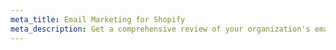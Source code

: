 ```yaml
---
meta_title: Email Marketing for Shopify
meta_description: Get a comprehensive review of your organization's email marketing campaign. We'll analyze your part email marketing efforts, identify opportunities to increase engagement, and strategies on ways to grow the subscriber list. With the right email marketing strategy, engagement with the member list greatly improves!
---
```

